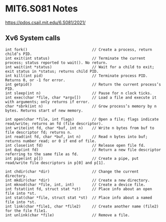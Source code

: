 MIT6.S081 Notes
===============

https://pdos.csail.mit.edu/6.S081/2021/

Xv6 System calls
----------------

	int fork()                             // Create a process, return child’s PID.
	int exit(int status)                   // Terminate the current process; status reported to wait(). No return.
	int wait(int *status)                  // Wait for a child to exit; exit status in *status; returns child PID.
	int kill(int pid)                      // Terminate process PID. Returns 0, or -1 for error.
	int getpid()                           // Return the current process’s PID.
	int sleep(int n)                       // Pause for n clock ticks.
	int exec(char *file, char *argv[])     // Load a file and execute it with arguments; only returns if error.
	char *sbrk(int n)                      // Grow process’s memory by n bytes. Returns start of new memory.

	int open(char *file, int flags)        // Open a file; flags indicate read/write; returns an fd (file descriptor).
	int write(int fd, char *buf, int n)    // Write n bytes from buf to file descriptor fd; returns n.
	int read(int fd, char *buf, int n)     // Read n bytes into buf; returns number read; or 0 if end of file.
	int close(int fd)                      // Release open file fd.
	int dup(int fd)                        // Return a new file descriptor referring to the same file as fd.
	int pipe(int p[])                      // Create a pipe, put read/write file descriptors in p[0] and p[1].

	int chdir(char *dir)                   // Change the current directory.
	int mkdir(char *dir)                   // Create a new directory.
	int mknod(char *file, int, int)        // Create a device file. 
	int fstat(int fd, struct stat *st)     // Place info about an open file into *st.
	int stat(char *file, struct stat *st)  // Place info about a named file into *st.
	int link(char *file1, char *file2)     // Create another name (file2) for the file file1.
	int unlink(char *file)                 // Remove a file.
